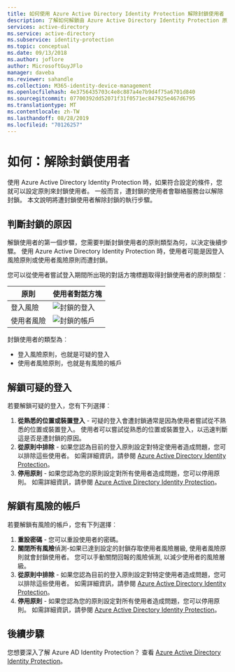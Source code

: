 ```yaml
---
title: 如何使用 Azure Active Directory Identity Protection 解除封鎖使用者 | Microsoft Docs
description: 了解如何解鎖由 Azure Active Directory Identity Protection 原則所封鎖的使用者。
services: active-directory
ms.service: active-directory
ms.subservice: identity-protection
ms.topic: conceptual
ms.date: 09/13/2018
ms.author: joflore
author: MicrosoftGuyJFlo
manager: daveba
ms.reviewer: sahandle
ms.collection: M365-identity-device-management
ms.openlocfilehash: 4e3756435703c4e8c887a4e7b9d4f75a6701d840
ms.sourcegitcommit: 07700392dd52071f31f0571ec847925e467d6795
ms.translationtype: MT
ms.contentlocale: zh-TW
ms.lasthandoff: 08/28/2019
ms.locfileid: "70126257"
---
```

# <a name="how-to-unblock-users"></a>如何：解除封鎖使用者

使用 Azure Active Directory Identity Protection 時，如果符合設定的條件，您就可以設定原則來封鎖使用者。 一般而言，遭封鎖的使用者會聯絡服務台以解除封鎖。 本文說明將遭封鎖使用者解除封鎖的執行步驟。

## <a name="determine-the-reason-for-blocking"></a>判斷封鎖的原因

解鎖使用者的第一個步驟，您需要判斷封鎖使用者的原則類型為何，以決定後續步驟。
使用 Azure Active Directory Identity Protection 時，使用者可能是因登入風險原則或使用者風險原則而遭封鎖。

您可以從使用者嘗試登入期間所出現的對話方塊標題取得封鎖使用者的原則類型︰

| 原則 | 使用者對話方塊 |
| --- | --- |
| 登入風險 |![封鎖的登入](./media/howto-unblock-user/02.png) |
| 使用者風險 |![封鎖的帳戶](./media/howto-unblock-user/104.png) |

封鎖使用者的類型為︰

* 登入風險原則，也就是可疑的登入
* 使用者風險原則，也就是有風險的帳戶

## <a name="unblocking-suspicious-sign-ins"></a>解鎖可疑的登入

若要解鎖可疑的登入，您有下列選擇︰

1. **從熟悉的位置或裝置登入** - 可疑的登入會遭封鎖通常是因為使用者嘗試從不熟悉的位置或裝置登入。 使用者可以嘗試從熟悉的位置或裝置登入，以迅速判斷這是否是遭封鎖的原因。
2. **從原則中排除** - 如果您認為目前的登入原則設定對特定使用者造成問題，您可以排除這些使用者。 如需詳細資訊，請參閱 [Azure Active Directory Identity Protection](../active-directory-identityprotection.md)。
3. **停用原則** - 如果您認為您的原則設定對所有使用者造成問題，您可以停用原則。 如需詳細資訊，請參閱 [Azure Active Directory Identity Protection](../active-directory-identityprotection.md)。

## <a name="unblocking-accounts-at-risk"></a>解鎖有風險的帳戶

若要解鎖有風險的帳戶，您有下列選擇︰

1. **重設密碼** - 您可以重設使用者的密碼。 
2. **關閉所有風險**偵測-如果已達到設定的封鎖存取使用者風險層級, 使用者風險原則就會封鎖使用者。 您可以手動關閉回報的風險偵測, 以減少使用者的風險層級。 
3. **從原則中排除** - 如果您認為目前的登入原則設定對特定使用者造成問題，您可以排除這些使用者。 如需詳細資訊，請參閱 [Azure Active Directory Identity Protection](../active-directory-identityprotection.md)。
4. **停用原則** - 如果您認為您的原則設定對所有使用者造成問題，您可以停用原則。 如需詳細資訊，請參閱 [Azure Active Directory Identity Protection](../active-directory-identityprotection.md)。

## <a name="next-steps"></a>後續步驟
 
您想要深入了解 Azure AD Identity Protection？ 查看 [Azure Active Directory Identity Protection](../active-directory-identityprotection.md)。
